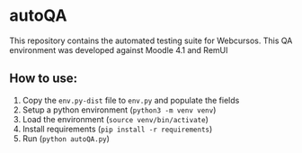 # autoQA

This repository contains the automated testing suite for Webcursos. This QA environment was developed against Moodle 4.1 and RemUI

## How to use:

1. Copy the `env.py-dist` file to `env.py` and populate the fields
2. Setup a python environment (`python3 -m venv venv`)
3. Load the environment (`source venv/bin/activate`)
4. Install requirements (`pip install -r requirements`)
5. Run (`python autoQA.py`)